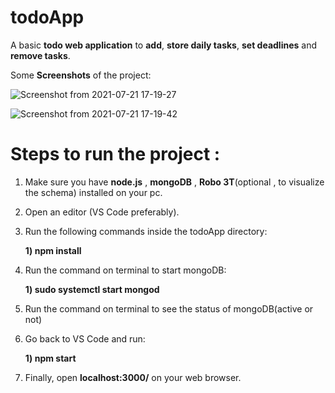# todoApp
A basic **todo web application** to **add**, **store daily tasks**, **set deadlines** and **remove tasks**.

Some **Screenshots** of the project:

![Screenshot from 2021-07-21 17-19-27](https://user-images.githubusercontent.com/63046538/126486948-1b55daf3-fc20-4f89-9a61-103015b63ee5.png)

![Screenshot from 2021-07-21 17-19-42](https://user-images.githubusercontent.com/63046538/126486971-a352a037-c984-44c2-a659-c6aebef9a75b.png)

# **Steps to run the project :**

1. Make sure you have **node.js** , **mongoDB** , **Robo 3T**(optional , to visualize the schema) installed on your pc.

2. Open an editor (VS Code preferably).

3. Run the following commands inside the todoApp directory:

    **1) npm install**  

4. Run the command on terminal to start mongoDB:

    **1) sudo systemctl start mongod** 

5. Run the command on terminal to see the status of mongoDB(active or not)

6. Go back to VS Code and run:

    **1) npm start** 

7. Finally, open **localhost:3000/** on your web browser.
